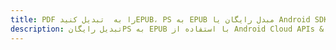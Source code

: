 ---title: PDF را به  تبدیل کنیدEPUB، PS به EPUB مبدل رایگان یا Android SDKdescription: تبدیل رایگانPS به EPUB با استفاده از Android Cloud APIs & SDK همچنین اسناد PDF را در Cloud ایجاد، ویرایش و رندر کنید.---